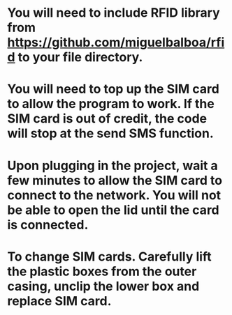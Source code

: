 # You will need to include RFID library from https://github.com/miguelbalboa/rfid to your file directory.

# You will need to top up the SIM card to allow the program to work. If the SIM card is out of credit, the code will stop at the send SMS function. 

# Upon plugging in the project, wait a few minutes to allow the SIM card to connect to the network. You will not be able to open the lid until the card is connected. 

# To change SIM cards. Carefully lift the plastic boxes from the outer casing, unclip the lower box and replace SIM card. 
